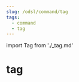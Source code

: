 ```yaml
---
slug: /odsl/command/tag
tags:
  - command
  - tag
---
```

import Tag from './_tag.md'

tag
=========

<Tag />